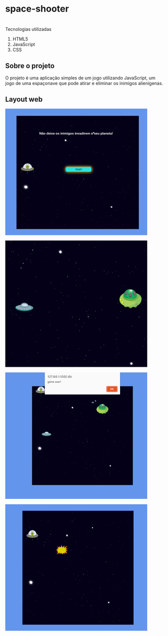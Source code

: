 # space-shooter

#
Tecnologias utilizadas <ol><li>HTML5</li><li>JavaScript</li><li>CSS</li></ol>  	

##  Sobre o projeto
O projeto é uma aplicação simples de um jogo utilizando JavaScript, um jogo de uma espaçonave que pode atirar e eliminar os inimigos alienígenas.


## Layout web


![Web 1](https://github.com/lucimarNeves/space-shooter/blob/main/assets/start.png)

![Web 2](https://github.com/lucimarNeves/space-shooter/blob/main/assets/naves.png)

![Web 3](https://github.com/lucimarNeves/space-shooter/blob/main/assets/gameover.png)

![Web 3](https://github.com/lucimarNeves/space-shooter/blob/main/tiro.png)


